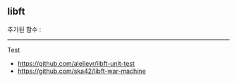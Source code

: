## libft

추가된 함수 : 



---

Test

- https://github.com/alelievr/libft-unit-test
- https://github.com/ska42/libft-war-machine